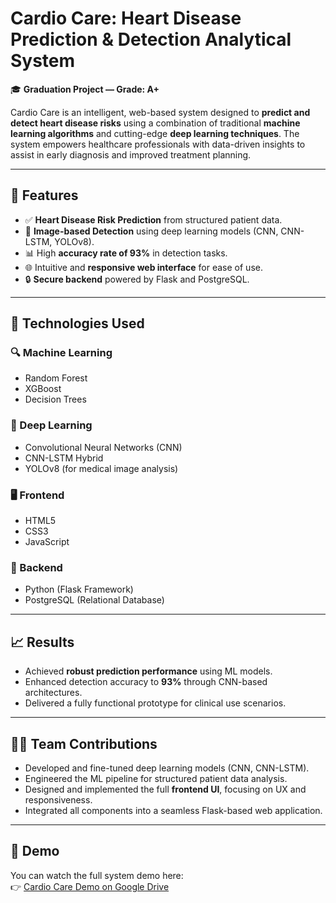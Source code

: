 #  Cardio Care: Heart Disease Prediction & Detection Analytical System

🎓 **Graduation Project — Grade: A+**

Cardio Care is an intelligent, web-based system designed to **predict and detect heart disease risks** using a combination of traditional **machine learning algorithms** and cutting-edge **deep learning techniques**. The system empowers healthcare professionals with data-driven insights to assist in early diagnosis and improved treatment planning.

---

## 🚀 Features

- ✅ **Heart Disease Risk Prediction** from structured patient data.
- 🧠 **Image-based Detection** using deep learning models (CNN, CNN-LSTM, YOLOv8).
- 📊 High **accuracy rate of 93%** in detection tasks.
- 🌐 Intuitive and **responsive web interface** for ease of use.
- 🔒 **Secure backend** powered by Flask and PostgreSQL.

---

## 🧪 Technologies Used

### 🔍 Machine Learning
- Random Forest
- XGBoost
- Decision Trees

### 🤖 Deep Learning
- Convolutional Neural Networks (CNN)
- CNN-LSTM Hybrid
- YOLOv8 (for medical image analysis)

### 🖥️ Frontend
- HTML5
- CSS3
- JavaScript

### 🔧 Backend
- Python (Flask Framework)
- PostgreSQL (Relational Database)

---

## 📈 Results

- Achieved **robust prediction performance** using ML models.
- Enhanced detection accuracy to **93%** through CNN-based architectures.
- Delivered a fully functional prototype for clinical use scenarios.

---

## 🧑‍💻 Team Contributions

- Developed and fine-tuned deep learning models (CNN, CNN-LSTM).
- Engineered the ML pipeline for structured patient data analysis.
- Designed and implemented the full **frontend UI**, focusing on UX and responsiveness.
- Integrated all components into a seamless Flask-based web application.

---

## 🎥 Demo

You can watch the full system demo here:  
👉 [Cardio Care Demo on Google Drive](https://drive.google.com/file/d/1pwDHT0njpq0G6X9X6xhPGztcZ5RegcSO/view?usp=sharing)

